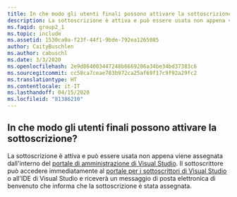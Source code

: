 ```yaml
---
title: In che modo gli utenti finali possono attivare la sottoscrizione di Visual Studio?
description: La sottoscrizione è attiva e può essere usata non appena viene assegnata dall'interno del portale di amministrazione di Visual Studio. Il sottoscrittore...
ms.faqid: group2_1
ms.topic: include
ms.assetid: 1530ca0a-f23f-44f1-9bde-792ea1265085
author: CaityBuschlen
ms.author: cabuschl
ms.date: 3/3/2020
ms.openlocfilehash: 2e9d864003447248b6669286a34be34bd37383c6
ms.sourcegitcommit: cc58ca7ceae783b972ca25af69f17c9f92a29fc2
ms.translationtype: HT
ms.contentlocale: it-IT
ms.lasthandoff: 04/15/2020
ms.locfileid: "81386210"
---
```

## <a name="how-do-my-end-users-activate-their-subscription"></a>In che modo gli utenti finali possono attivare la sottoscrizione?

La sottoscrizione è attiva e può essere usata non appena viene assegnata dall'interno del [portale di amministrazione di Visual Studio](https://manage.visualstudio.com/subscribers). Il sottoscrittore può accedere immediatamente al [portale per i sottoscrittori di Visual Studio](https://my.visualstudio.com/) o all'IDE di Visual Studio e riceverà un messaggio di posta elettronica di benvenuto che informa che la sottoscrizione è stata assegnata.
